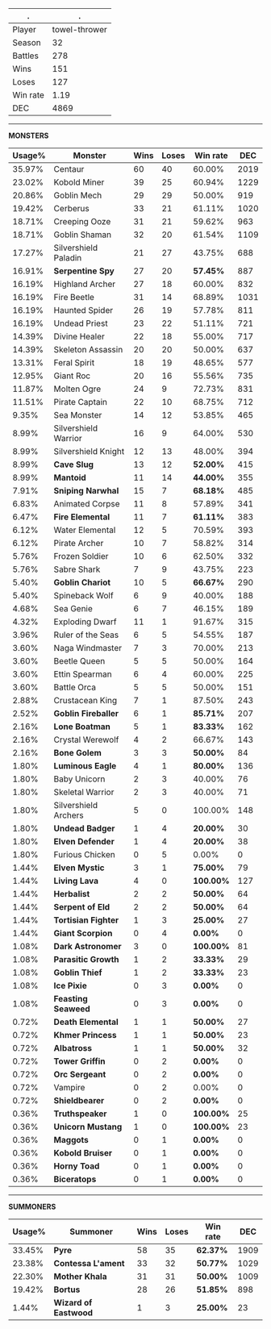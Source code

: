 .|.
|-|-
Player|towel-thrower
Season|32
Battles|278
Wins|151
Loses|127
Win rate|1.19
DEC|4869

---
**MONSTERS**

Usage%|Monster|Wins|Loses|Win rate|DEC|
-|-|-|-|-|-|
35.97%|Centaur|60|40|60.00%|2019|
23.02%|Kobold Miner|39|25|60.94%|1229|
20.86%|Goblin Mech|29|29|50.00%|919|
19.42%|Cerberus|33|21|61.11%|1020|
18.71%|Creeping Ooze|31|21|59.62%|963|
18.71%|Goblin Shaman|32|20|61.54%|1109|
17.27%|Silvershield Paladin|21|27|43.75%|688|
16.91%|**Serpentine Spy**|27|20|**57.45%**|887|
16.19%|Highland Archer|27|18|60.00%|832|
16.19%|Fire Beetle|31|14|68.89%|1031|
16.19%|Haunted Spider|26|19|57.78%|811|
16.19%|Undead Priest|23|22|51.11%|721|
14.39%|Divine Healer|22|18|55.00%|717|
14.39%|Skeleton Assassin|20|20|50.00%|637|
13.31%|Feral Spirit|18|19|48.65%|577|
12.95%|Giant Roc|20|16|55.56%|735|
11.87%|Molten Ogre|24|9|72.73%|831|
11.51%|Pirate Captain|22|10|68.75%|712|
9.35%|Sea Monster|14|12|53.85%|465|
8.99%|Silvershield Warrior|16|9|64.00%|530|
8.99%|Silvershield Knight|12|13|48.00%|394|
8.99%|**Cave Slug**|13|12|**52.00%**|415|
8.99%|**Mantoid**|11|14|**44.00%**|355|
7.91%|**Sniping Narwhal**|15|7|**68.18%**|485|
6.83%|Animated Corpse|11|8|57.89%|341|
6.47%|**Fire Elemental**|11|7|**61.11%**|383|
6.12%|Water Elemental|12|5|70.59%|393|
6.12%|Pirate Archer|10|7|58.82%|314|
5.76%|Frozen Soldier|10|6|62.50%|332|
5.76%|Sabre Shark|7|9|43.75%|223|
5.40%|**Goblin Chariot**|10|5|**66.67%**|290|
5.40%|Spineback Wolf|6|9|40.00%|188|
4.68%|Sea Genie|6|7|46.15%|189|
4.32%|Exploding Dwarf|11|1|91.67%|315|
3.96%|Ruler of the Seas|6|5|54.55%|187|
3.60%|Naga Windmaster|7|3|70.00%|213|
3.60%|Beetle Queen|5|5|50.00%|164|
3.60%|Ettin Spearman|6|4|60.00%|225|
3.60%|Battle Orca|5|5|50.00%|151|
2.88%|Crustacean King|7|1|87.50%|243|
2.52%|**Goblin Fireballer**|6|1|**85.71%**|207|
2.16%|**Lone Boatman**|5|1|**83.33%**|162|
2.16%|Crystal Werewolf|4|2|66.67%|143|
2.16%|**Bone Golem**|3|3|**50.00%**|84|
1.80%|**Luminous Eagle**|4|1|**80.00%**|136|
1.80%|Baby Unicorn|2|3|40.00%|76|
1.80%|Skeletal Warrior|2|3|40.00%|71|
1.80%|Silvershield Archers|5|0|100.00%|148|
1.80%|**Undead Badger**|1|4|**20.00%**|30|
1.80%|**Elven Defender**|1|4|**20.00%**|38|
1.80%|Furious Chicken|0|5|0.00%|0|
1.44%|**Elven Mystic**|3|1|**75.00%**|79|
1.44%|**Living Lava**|4|0|**100.00%**|127|
1.44%|**Herbalist**|2|2|**50.00%**|64|
1.44%|**Serpent of Eld**|2|2|**50.00%**|64|
1.44%|**Tortisian Fighter**|1|3|**25.00%**|27|
1.44%|**Giant Scorpion**|0|4|**0.00%**|0|
1.08%|**Dark Astronomer**|3|0|**100.00%**|81|
1.08%|**Parasitic Growth**|1|2|**33.33%**|29|
1.08%|**Goblin Thief**|1|2|**33.33%**|23|
1.08%|**Ice Pixie**|0|3|**0.00%**|0|
1.08%|**Feasting Seaweed**|0|3|**0.00%**|0|
0.72%|**Death Elemental**|1|1|**50.00%**|27|
0.72%|**Khmer Princess**|1|1|**50.00%**|23|
0.72%|**Albatross**|1|1|**50.00%**|32|
0.72%|**Tower Griffin**|0|2|**0.00%**|0|
0.72%|**Orc Sergeant**|0|2|**0.00%**|0|
0.72%|Vampire|0|2|0.00%|0|
0.72%|**Shieldbearer**|0|2|**0.00%**|0|
0.36%|**Truthspeaker**|1|0|**100.00%**|25|
0.36%|**Unicorn Mustang**|1|0|**100.00%**|23|
0.36%|**Maggots**|0|1|**0.00%**|0|
0.36%|**Kobold Bruiser**|0|1|**0.00%**|0|
0.36%|**Horny Toad**|0|1|**0.00%**|0|
0.36%|**Biceratops**|0|1|**0.00%**|0|

---
**SUMMONERS**

Usage%|Summoner|Wins|Loses|Win rate|DEC|
-|-|-|-|-|-|
33.45%|**Pyre**|58|35|**62.37%**|1909|
23.38%|**Contessa L'ament**|33|32|**50.77%**|1029|
22.30%|**Mother Khala**|31|31|**50.00%**|1009|
19.42%|**Bortus**|28|26|**51.85%**|898|
1.44%|**Wizard of Eastwood**|1|3|**25.00%**|23|
